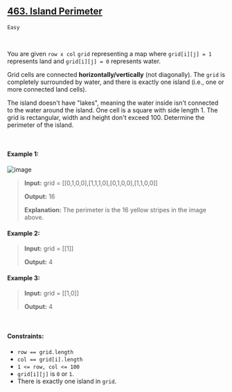 ## [463. Island Perimeter](https://leetcode.com/problems/island-perimeter/)

<code>Easy</code>

<br>

You are given <code>row x col</code> <code>grid</code> representing a map where <code>grid[i][j] = 1</code> represents land and <code>grid[i][j] = 0</code> represents water.

Grid cells are connected __horizontally/vertically__ (not diagonally). The <code>grid</code> is completely surrounded by water, and there is exactly one island (i.e., one or more connected land cells).

The island doesn't have "lakes", meaning the water inside isn't connected to the water around the island. One cell is a square with side length 1. The grid is rectangular, width and height don't exceed 100. Determine the perimeter of the island.

<br>

#### Example 1:

![image](https://github.com/LucasGPrudente/leetcode-problems/assets/165199182/a792217c-1ad2-4f7e-b676-174a9417d056)

> __Input:__ grid = [[0,1,0,0],[1,1,1,0],[0,1,0,0],[1,1,0,0]]
> 
> __Output:__ 16
> 
> __Explanation:__ The perimeter is the 16 yellow stripes in the image above.

#### Example 2:

> __Input:__ grid = [[1]]
>   
> __Output:__ 4  

#### Example 3:

> __Input:__ grid = [[1,0]]
> 
> __Output:__ 4  

<br>

#### Constraints:

- <code>row == grid.length</code>
- <code>col == grid[i].length</code>
- <code>1 <= row, col <= 100</code>
- <code>grid[i][j]</code> is <code>0</code> or <code>1</code>.
- There is exactly one island in <code>grid</code>.
